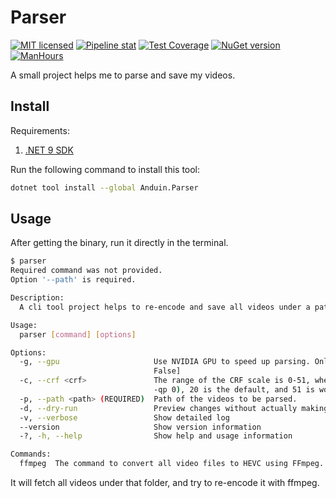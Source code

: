 # Parser

[![MIT licensed](https://img.shields.io/badge/license-MIT-blue.svg)](https://gitlab.aiursoft.com/anduin/parser/-/blob/master/LICENSE)
[![Pipeline stat](https://gitlab.aiursoft.com/anduin/parser/badges/master/pipeline.svg)](https://gitlab.aiursoft.com/anduin/parser/-/pipelines)
[![Test Coverage](https://gitlab.aiursoft.com/anduin/parser/badges/master/coverage.svg)](https://gitlab.aiursoft.com/anduin/parser/-/pipelines)
[![NuGet version](https://img.shields.io/nuget/v/Anduin.Parser.svg)](https://www.nuget.org/packages/Anduin.Parser/)
[![ManHours](https://manhours.aiursoft.cn/r/gitlab.aiursoft.com/anduin/parser.svg)](https://gitlab.aiursoft.com/anduin/parser/-/commits/master?ref_type=heads)

A small project helps me to parse and save my videos.

## Install

Requirements:

1. [.NET 9 SDK](http://dot.net/)

Run the following command to install this tool:

```bash
dotnet tool install --global Anduin.Parser
```

## Usage

After getting the binary, run it directly in the terminal.

```bash
$ parser
Required command was not provided.
Option '--path' is required.

Description:
  A cli tool project helps to re-encode and save all videos under a path.

Usage:
  parser [command] [options]

Options:
  -g, --gpu                     Use NVIDIA GPU to speed up parsing. Only if you have an NVIDIA GPU attached. [default:
                                False]
  -c, --crf <crf>               The range of the CRF scale is 0-51, where 0 is lossless (for 8 bit only, for 10 bit use
                                -qp 0), 20 is the default, and 51 is worst quality possible. [default: 20]
  -p, --path <path> (REQUIRED)  Path of the videos to be parsed.
  -d, --dry-run                 Preview changes without actually making them
  -v, --verbose                 Show detailed log
  --version                     Show version information
  -?, -h, --help                Show help and usage information

Commands:
  ffmpeg  The command to convert all video files to HEVC using FFmpeg.
```

It will fetch all videos under that folder, and try to re-encode it with ffmpeg.
